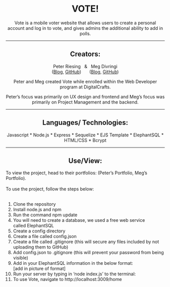 <h1 align="center">VOTE!</h1>
<p align="center">Vote is a mobile voter website that allows users to create a personal account and log in to vote, and gives admins the additional ability to add in polls. </p>

---
<h2 align="center">Creators:</h2>
<p align="center">
Peter Riesing 
&nbsp; & &nbsp;
Meg Divringi 
<br>
(<a href="https://github.com">Blog</a>, <a href="https://github.com">GitHub</a>) 
&ensp; &ensp;
(<a href="https://dev.to/megdiv">Blog</a>, <a href="https://github.com/Meg-Div">GitHub</a>)
</p>
<p align="center">Peter and Meg created Vote while enrolled within the Web Developer program at DigitalCrafts. </p>
<p align="center">Peter’s focus was primarily on UX design and frontend and Meg’s focus was primarily on Project Management and the backend.</p>

---
<h2 align="center">Languages/ Technologies:</h2>
<p align="center">
Javascript
* Node.js
* Express
* Sequelize
* EJS Template
* ElephantSQL
* HTML/CSS
* Bcrypt
</p>

---
<h2 align="center">Use/View:</h2>
To view the project, head to their portfolios: (Peter’s Portfolio, Meg’s Portfolio).
<br><br>
To use the project, follow the steps below:
<br>
<br>

1. Clone the repository
2. Install node.js and npm
3. Run the command npm update
4. You will need to create a database, we used a free web service called ElephantSQL
5. Create a config directory
6. Create a file called config.json
7. Create a file called .gitignore (this will secure any files included by not uploading them to GitHub)
8. Add config.json to .gitignore (this will prevent your password from being visible)
9. Add in your ElephantSQL information in the below format:
<br>[add in picture of format]
10. Run your server by typing in ‘node index.js’ to the terminal:
11. To use Vote, navigate to http://localhost:3009/home
